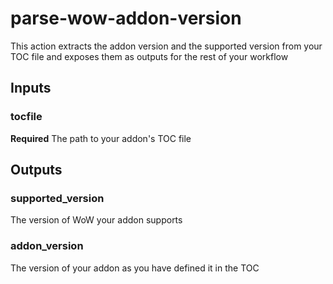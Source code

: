 # parse-wow-addon-version
This action extracts the addon version and the supported version from your TOC file and exposes them as outputs for the rest of your workflow

## Inputs

### tocfile

**Required** The path to your addon's TOC file

## Outputs

### supported_version

The version of WoW your addon supports

### addon_version

The version of your addon as you have defined it in the TOC
